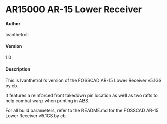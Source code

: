 # AR15000 AR-15 Lower Receiver

#### Author
Ivanthetroll

#### Version 
1.0


#### Description
This is Ivanthetroll's version of the FOSSCAD AR-15 Lower Receiver v5.1GS by cb.

It features a reinforced front takedown pin location as well as two rafts to help combat warp when printing in ABS.

For all build parameters, refer to the README.md for the FOSSCAD AR-15 Lower Receiver v5.1GS by cb.
